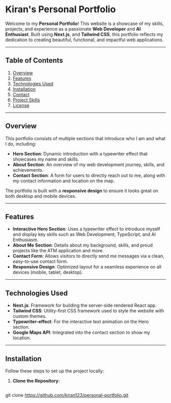 # Kiran's Personal Portfolio

Welcome to my **Personal Portfolio**! This website is a showcase of my skills, projects, and experience as a passionate **Web Developer** and **AI Enthusiast**. Built using **Next.js**, and **Tailwind CSS**, this portfolio reflects my dedication to creating beautiful, functional, and impactful web applications.

---

## **Table of Contents**

1. [Overview](#overview)
2. [Features](#features)
3. [Technologies Used](#technologies-used)
4. [Installation](#installation)
5. [Contact](#contact)
6. [Project Skills](#project-skills)
7. [License](#license)

---

## **Overview**

This portfolio consists of multiple sections that introduce who I am and what I do, including:

- **Hero Section**: Dynamic introduction with a typewriter effect that showcases my name and skills.
- **About Section**: An overview of my web development journey, skills, and achievements.
- **Contact Section**: A form for users to directly reach out to me, along with my contact information and location on the map.

The portfolio is built with a **responsive design** to ensure it looks great on both desktop and mobile devices.

---

## **Features**

- **Interactive Hero Section**: Uses a typewriter effect to introduce myself and display key skills such as Web Development, TypeScript, and AI Enthusiasm.
- **About Me Section**: Details about my background, skills, and proud projects like the ATM application and more.
- **Contact Form**: Allows visitors to directly send me messages via a clean, easy-to-use contact form.
- **Responsive Design**: Optimized layout for a seamless experience on all devices (mobile, tablet, desktop).

---

## **Technologies Used**

- **Next.js**: Framework for building the server-side rendered React app.
- **Tailwind CSS**: Utility-first CSS framework used to style the website with custom themes.
- **Typewriter-effect**: For the interactive text animation on the Hero section.
- **Google Maps API**: Integrated into the contact section to show my location.

---

## **Installation**

Follow these steps to set up the project locally:

1. **Clone the Repository**:
   ```bash
git clone https://github.com/kiran123/personal-portfolio.git

